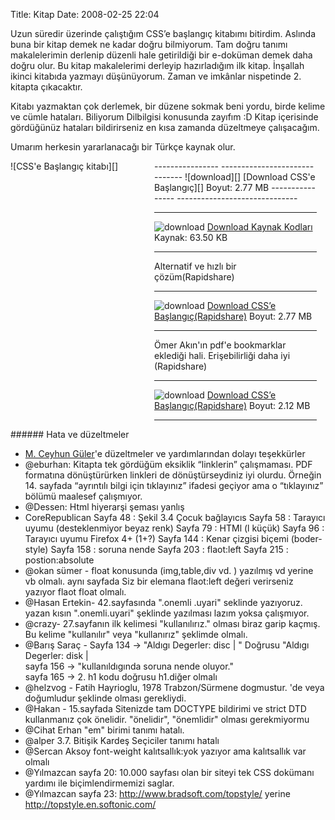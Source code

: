Title: Kitap
Date: 2008-02-25 22:04

Uzun süredir üzerinde çalıştığım CSS’e başlangıç kitabımı bitirdim.
Aslında buna bir kitap demek ne kadar doğru bilmiyorum. Tam doğru tanımı
makalelerimin derlenip düzenli hale getirildiği bir e-doküman demek daha
doğru olur. Bu kitap makalelerimi derleyip hazırladığım ilk kitap.
İnşallah ikinci kitabıda yazmayı düşünüyorum. Zaman ve imkânlar
nispetinde 2. kitapta çıkacaktır.

Kitabı yazmaktan çok derlemek, bir düzene sokmak beni yordu, birde
kelime ve cümle hataları. Biliyorum Dilbilgisi konusunda zayıfım :D
Kitap içerisinde gördüğünüz hataları bildirirseniz en kısa zamanda
düzeltmeye çalışacağım.

Umarım herkesin yararlanacağı bir Türkçe kaynak olur.

<div style="float:left; width: 230px">
![CSS'e Başlangıç kitabı][]   

</div>
<div style="float:left; width: 260px;">
  ---------------- ------------------------------
  ![download][]    [Download CSS'e Başlangıç][]
  Boyut: 2.77 MB
  ---------------- ------------------------------

  ------------------ -----------------------------
  ![download][]      [Download Kaynak Kodları][]
  Kaynak: 63.50 KB
  ------------------ -----------------------------

Alternatif ve hızlı bir çözüm(Rapidshare)

  ---------------- ------------------------------------------
  ![download][]    [Download CSS’e Başlangıç(Rapidshare)][]
  Boyut: 2.77 MB
  ---------------- ------------------------------------------

Ömer Akın'ın pdf'e bookmarklar eklediği hali. Erişebilirliği daha iyi
(Rapidshare)

  ---------------- -------------------------------------------
  ![download][]    [Download CSS’e Başlangıç(Rapidshare)][1]
  Boyut: 2.12 MB
  ---------------- -------------------------------------------

</p>
</div>
<div style="clear:left">
###### Hata ve düzeltmeler

-   [M. Ceyhun Güler][]'e düzeltmeler ve yardımlarından dolayı
    teşekkürler
-   @eburhan: Kitapta tek gördüğüm eksiklik “linklerin” çalışmaması. PDF
    formatına dönüştürürken linkleri de dönüştürseydiniz iyi olurdu.
    Örneğin 14. sayfada “ayrıntılı bilgi için tıklayınız” ifadesi
    geçiyor ama o “tıklayınız” bölümü maalesef çalışmıyor.
-   @Dessen: Html hiyerarşi şeması yanlış
-   CoreRepublican Sayfa 48 : Şekil 3.4 Çocuk bağlayıcıs Sayfa 58 :
    Tarayıcı uyumu (desteklenmiyor beyaz renk) Sayfa 79 : HTMl (l küçük)
    Sayfa 96 : Tarayıcı uyumu Firefox 4+ (1+?) Sayfa 144 : Kenar çizgisi
    biçemi (boder-style) Sayfa 158 : soruna nende Sayfa 203 : flaot:left
    Sayfa 215 : postion:absolute
-   @okan sümer - float konusunda (img,table,div vd. ) yazılmış vd
    yerine vb olmalı. aynı sayfada Siz bir elemana flaot:left değeri
    verirseniz yazıyor flaot float olmalı.
-   @Hasan Ertekin- 42.sayfasında ".onemli .uyari" seklinde yazıyoruz.
    yazan kısın ".onemli.uyari" şeklinde yazılması lazım yoksa
    çalışmıyor.
-   @crazy- 27.sayfanın ilk kelimesi "kullanılırız." olması biraz garip
    kaçmış. Bu kelime "kullanılır" veya "kullanırız" şeklimde olmalı.
-   @Barış Saraç - Sayfa 134 -\> "Aldıgı Degerler: disc | " Doğrusu
    "Aldıgı Degerler: disk |  
    sayfa 156 -\> "kullanıldıgında soruna nende oluyor."  
    sayfa 165 -\> 2. h1 kodu doğrusu h1.diğer olmalı
-   @helzvog - Fatih Hayrioglu, 1978 Trabzon/Sürmene dogmustur. 'de veya
    doğumludur şeklinde olması gerekliydi.
-   @Hakan - 15.sayfada Sitenizde tam DOCTYPE bildirimi ve strict DTD
    kullanmanız çok önelidir. "önelidir", "önemlidir" olması
    gerekmiyormu
-   @Cihat Erhan "em" birimi tanımı hatalı.
-   @alper 3.7. Bitişik Kardeş Seçiciler tanımı hatalı
-   @Sercan Aksoy font-weight kalıtsallık:yok yazıyor ama kalıtsallık
    var olmalı
-   @Yılmazcan sayfa 20: 10.000 sayfası olan bir siteyi tek CSS dokümanı
    yardımı ile biçimlendirmemizi saglar.
-   @Yılmazcan sayfa 23: http://www.bradsoft.com/topstyle/ yerine
    http://topstyle.en.softonic.com/

</div>
</p>

  [CSS'e Başlangıç kitabı]: /images/css_kitabi.png
  [download]: http://www.fatihhayrioglu.com/images/download.png
    "download"
  [Download CSS'e Başlangıç]: http://www.fatihhayrioglu.com/dokumanlar/CSS_GIRIS.zip
    "Download CSS'e Başlangıç"
  [Download Kaynak Kodları]: http://www.fatihhayrioglu.com/dokumanlar/kodlar.zip
    "Download Kaynak Kodları"
  [Download CSS’e Başlangıç(Rapidshare)]: http://rapidshare.com/files/95016847/CSS_GIRIS.zip
    "Download CSS’e Başlangıç(Rapidshare)"
  [1]: http://rapidshare.com/files/305881410/CSS_GIRIS.zip
    "Download CSS’e Başlangıç(Rapidshare)"
  [M. Ceyhun Güler]: http://www.jayhoon.com/
